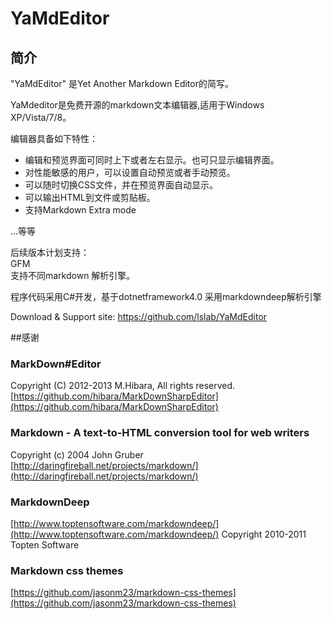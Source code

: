 ﻿# YaMdEditor

## 简介

"YaMdEditor" 是Yet Another Markdown Editor的简写。

YaMdeditor是免费开源的markdown文本编辑器,适用于Windows XP/Vista/7/8。

编辑器具备如下特性：
*  编辑和预览界面可同时上下或者左右显示。也可只显示编辑界面。
*  对性能敏感的用户，可以设置自动预览或者手动预览。
*  可以随时切换CSS文件，并在预览界面自动显示。
*  可以输出HTML到文件或剪贴板。
*  支持Markdown Extra mode

...等等

后续版本计划支持：  
GFM  
支持不同markdown 解析引擎。


程序代码采用C#开发，基于dotnetframework4.0
采用markdowndeep解析引擎

Download & Support site:
https://github.com/lslab/YaMdEditor

##感谢
 
### MarkDown#Editor
Copyright (C) 2012-2013 M.Hibara, All rights reserved.
[https://github.com/hibara/MarkDownSharpEditor](https://github.com/hibara/MarkDownSharpEditor)

### Markdown  -  A text-to-HTML conversion tool for web writers
Copyright (c) 2004 John Gruber
[http://daringfireball.net/projects/markdown/](http://daringfireball.net/projects/markdown/)

### MarkdownDeep
[http://www.toptensoftware.com/markdowndeep/](http://www.toptensoftware.com/markdowndeep/)
Copyright 2010-2011 Topten Software

### Markdown css themes
[https://github.com/jasonm23/markdown-css-themes](https://github.com/jasonm23/markdown-css-themes)
